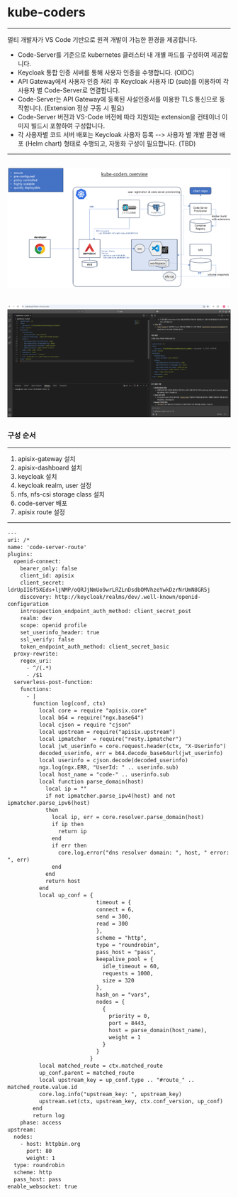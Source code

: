 # kube-coders


---

멀티 개발자가 VS Code 기반으로 원격 개발이 가능한 환경을 제공합니다.
- Code-Server를 기준으로 kubernetes 클러스터 내 개별 파드를 구성하여 제공합니다.
- Keycloak 통합 인증 서버를 통해 사용자 인증을 수행합니다. (OIDC)
- API Gateway에서 사용자 인증 처리 후 Keycloak 사용자 ID (sub)를 이용하여 각 사용자 별 Code-Server로 연결합니다.
- Code-Server는 API Gateway에 등록된 사설인증서를 이용한 TLS 통신으로 동작합니다. (Extension 정상 구동 시 필요)
- Code-Server 버전과 VS-Code 버전에 따라 지원되는 extension을 컨테이너 이미지 빌드시 포함하여 구성합니다.
- 각 사용자별 코드 서버 배포는 Keycloak 사용자 등록 --> 사용자 별 개발 환경 배포 (Helm chart) 형태로 수행되고, 자동화 구성이 필요합니다. (TBD)
---
![kube-coders-overview](./images/kube-coders-overview.png)  
---
![coders-screenshot](./images/coders-screenshot.png)  
---

### 구성 순서
---
1. apisix-gateway 설치
2. apisix-dashboard 설치
3. keycloak 설치
4. keycloak realm, user 설정
5. nfs, nfs-csi storage class 설치
6. code-server 배포
7. apisix route 설정
---

```
---
uri: /*
name: 'code-server-route'
plugins:
  openid-connect:
    bearer_only: false
    client_id: apisix
    client_secret: ldrUpII6f5XEds+ljNMP/oQRJjNmUo9wrLRZLnDsdbOMVhzeYwkDzrNrUmN8GR5j
    discovery: http://keycloak/realms/dev/.well-known/openid-configuration
    introspection_endpoint_auth_method: client_secret_post
    realm: dev
    scope: openid profile
    set_userinfo_header: true
    ssl_verify: false
    token_endpoint_auth_method: client_secret_basic
  proxy-rewrite:
    regex_uri:
      - ^/(.*)
      - /$1
  serverless-post-function:
    functions:
      - |
        function log(conf, ctx)
          local core = require "apisix.core"
          local b64 = require("ngx.base64")
          local cjson = require "cjson"
          local upstream = require("apisix.upstream")
          local ipmatcher  = require("resty.ipmatcher")
          local jwt_userinfo = core.request.header(ctx, "X-Userinfo")
          decoded_userinfo, err = b64.decode_base64url(jwt_userinfo)
          local userinfo = cjson.decode(decoded_userinfo)
          ngx.log(ngx.ERR, "UserId: " .. userinfo.sub)
          local host_name = "code-" .. userinfo.sub
          local function parse_domain(host)
            local ip = ""
            if not ipmatcher.parse_ipv4(host) and not ipmatcher.parse_ipv6(host)
            then
              local ip, err = core.resolver.parse_domain(host)
              if ip then
                return ip
              end
              if err then
                core.log.error("dns resolver domain: ", host, " error: ", err)
              end
            end
            return host
          end
          local up_conf = {
                            timeout = {
                            connect = 6,
                            send = 300,
                            read = 300
                            },
                            scheme = "http",
                            type = "roundrobin",
                            pass_host = "pass",
                            keepalive_pool = {
                              idle_timeout = 60,
                              requests = 1000,
                              size = 320
                            },
                            hash_on = "vars",
                            nodes = {
                              {
                                priority = 0,
                                port = 8443,
                                host = parse_domain(host_name),
                                weight = 1
                              }
                            }
                          }
          local matched_route = ctx.matched_route
          up_conf.parent = matched_route
          local upstream_key = up_conf.type .. "#route_" .. matched_route.value.id
          core.log.info("upstream_key: ", upstream_key)
          upstream.set(ctx, upstream_key, ctx.conf_version, up_conf)  
        end
        return log
    phase: access
upstream:
  nodes:
    - host: httpbin.org
      port: 80
      weight: 1
  type: roundrobin
  scheme: http
  pass_host: pass
enable_websocket: true
```
